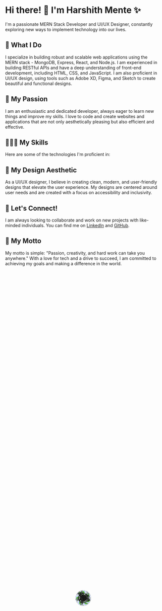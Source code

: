 # Hi there! 👋 I'm Harshith Mente ✨

I'm a passionate MERN Stack Developer and UI/UX Designer, constantly exploring new ways to implement technology into our lives.

## 🔭 What I Do
I specialize in building robust and scalable web applications using the MERN stack - MongoDB, Express, React, and Node.js. I am experienced in building RESTful APIs and have a deep understanding of front-end development, including HTML, CSS, and JavaScript. I am also proficient in UI/UX design, using tools such as Adobe XD, Figma, and Sketch to create beautiful and functional designs.

## 🚀 My Passion

I am an enthusiastic and dedicated developer, always eager to learn new things and improve my skills. I love to code and create websites and applications that are not only aesthetically pleasing but also efficient and effective.

## 👨🏻‍💻 My Skills

Here are some of the technologies I'm proficient in:

<p align="center"> 
  <img src="https://img.icons8.com/color/96/000000/python--v1.png" alt="Python" title="Python" style="border-radius: 50%; width: 50px; height: 50px; position: absolute; top: 50%; left: 50%; transform: translate(-50%, -50%) rotateZ(30deg);">
  <img src="https://img.icons8.com/color/96/000000/c-plus-plus-logo.png" alt="C++" title="C++" style="border-radius: 50%; width: 50px; height: 50px; position: absolute; top: 50%; left: 50%; transform: translate(-50%, -50%) rotateZ(60deg);">
  <img src="https://img.icons8.com/color/96/000000/c-programming.png" alt="C" title="C" style="border-radius: 50%; width: 50px; height: 50px; position: absolute; top: 50%; left: 50%; transform: translate(-50%, -50%) rotateZ(90deg);">
  <img src="https://img.icons8.com/color/96/000000/latex.png" alt="LaTeX" title="LaTeX" style="border-radius: 50%; width: 50px; height: 50px; position: absolute; top: 50%; left: 50%; transform: translate(-50%, -50%) rotateZ(120deg);">
  <img src="https://img.icons8.com/color/7AFcZ2zirX6Y/dart.png" alt="Dart" title="Dart" style="border-radius: 50%; width: 50px; height: 50px; position: absolute; top: 50%; left: 50%; transform: translate(-50%, -50%) rotateZ(150deg);">
  <img src="https://img.icons8.com/color/96/000000/css3.png" alt="CSS3" title="CSS3" style="border-radius: 50%; width: 50px; height: 50px; position: absolute; top: 50%; left: 50%; transform: translate(-50%, -50%) rotateZ(180deg);">
  <img src="https://img.icons8.com/color/96/000000/html-5.png" alt="HTML5" title="HTML5" style="border-radius: 50%; width: 50px; height: 50px; position: absolute; top: 50%; left: 50%; transform: translate(-50%, -50%) rotateZ(210deg);">
  <img src="https://img.icons8.com/plasticine/100/000000/react.png" alt="React" title="React" style="border-radius: 50%; width: 50px; height: 50px; position: absolute; top: 50%; left: 50%; transform: translate(-50%, -50%) rotateZ(240deg);">
    <img src="https://upload.wikimedia.org/wikipedia/commons/thumb/d/d5/Tailwind_CSS_Logo.svg/2048px-Tailwind_CSS_Logo.svg.png" alt="Tailwind CSS" title="Tailwind CSS" style="border-radius: 50%; width: 50px; height: 50px; position: absolute; top: 50%; left: 50%; transform: translate(-50%, -50%) rotateZ(240deg);">
  <img src="https://global.discourse-cdn.com/standard17/uploads/threejs/original/2X/b/be2f75f72751c11cbe1593c69a99a52900bf12cb.svg" alt="Three.js" title="Three.js" style="border-radius: 50%; width: 50px; height: 50px; position: absolute; top: 50%; left: 50%; transform: translate(-50%, -50%) rotateZ(300deg);">
  <img src="https://www.emailjs.com/logo.png" alt="EmailJS" title="EmailJS" style="border-radius: 50%; width: 50px; height: 50px; position: absolute; top: 50%; left: 50%; transform: translate(-50%, -50%) rotateZ(330deg);">
  <img src="https://camo.githubusercontent.com/6686b9ef0e21e13c9e7c846340303765c0f36e40a0490bcad453ea9d0d433ea0/68747470733a2f2f7777772e6d656d656e746f746563682e696e2f6173736574732f696d616765732f69636f6e732f657870726573732e706e67" alt="FastAPI" title="FastAPI" style="border-radius: 50%; width: 50px; height: 50px; position: absolute; top: 50%; left: 50%; transform: translate(-50%, -50%) rotateZ(360deg);">
  <img src="https://img.icons8.com/color/24895/npm.png" alt="npm" title="npm" style="border-radius: 50%; width: 50px; height: 50px; position: absolute; top: 50%; left: 50%; transform: translate(-50%, -50%) rotateZ(390deg);">
  <img src="https://img.icons8.com/color/96/000000/postgreesql.png" alt="PostgreSQL" title="PostgreSQL" style="border-radius: 50%; width: 50px; height: 50px; position: absolute; top: 50%; left: 50%; transform: translate(-50%, -50%) rotateZ(450deg);">
  <img src="https://img.icons8.com/color/96/000000/mongodb.png" alt="MongoDB" title="MongoDB" style="border-radius: 50%; width: 50px; height: 50px; position: absolute; top: 50%; left: 50%; transform: translate(-50%, -50%) rotateZ(480deg);">
  <img src="https://www.vectorlogo.zone/logos/netlify/netlify-icon.svg" alt="Netlify" title="Netlify" style="border-radius: 50%; width: 50px; height: 50px; position: absolute; top: 50%; left: 50%; transform: translate(-50%, -50%) rotateZ(510deg);">
  <img src="https://img.icons8.com/color/96/000000/linux--v1.png" alt="Linux" title="Linux" style="border-radius: 50%; width: 50px; height: 50px; position: absolute; top: 50%; left: 50%; transform: translate(-50%, -50%) rotateZ(540deg);">
  <img src="https://img.icons8.com/plasticine/100/000000/bash.png" alt="Bash" title="Bash" style="border-radius: 50%; width: 50px; height: 50px; position: absolute; top: 50%; left: 50%; transform: translate(-50%, -50%) rotateZ(570deg);">
  <img src="https://img.icons8.com/color/96/000000/ubuntu--v1.png" alt="Ubuntu" title="Ubuntu" style="border-radius: 50%; width: 50px; height: 50px; position: absolute; top: 50%; left: 50%; transform: translate(-50%, -50%) rotateZ(600deg);">
  <img src="https://img.icons8.com/doodle/96/000000/canva.png" alt="Canva" title="Canva" style="border-radius: 50%; width: 50px; height: 50px; position: absolute; top: 50%; left: 50%; transform: translate(-50%, -50%) rotateZ(630deg);">
  <img src="https://img.icons8.com/color/13677/adobe-photoshop.png" alt="Photoshop" title="Photoshop" style="border-radius: 50%; width: 50px; height: 50px; position: absolute; top: 50%; left: 50%; transform: translate(-50%, -50%) rotateZ(660deg);">
  <img src="https://img.icons8.com/color/96/000000/nodejs.png" alt="Node.js" title="Node.js" style="border-radius: 50%; width: 50px; height: 50px; position: absolute; top: 50%; left: 50%; transform: translate(-50%, -50%) rotateZ(120deg);">
  <img src="https://img.icons8.com/color/96/000000/javascript.png" alt="JavaScript" title="JavaScript" style="border-radius: 50%; width: 50px; height: 50px; position: absolute; top: 50%; left: 50%; transform: translate(-50%, -50%) rotateZ(180deg);">
  <img src="https://img.icons8.com/color/96/000000/typescript.png" alt="TypeScript" title="TypeScript" style="border-radius: 50%; width: 50px; height: 50px; position: absolute; top: 50%; left: 50%; transform: translate(-50%, -50%) rotateZ(210deg);">
  <img src="https://img.icons8.com/color/96/000000/git.png" alt="Git" title="Git" style="border-radius: 50%; width: 50px; height: 50px; position: absolute; top: 50%; left: 50%; transform: translate(-50%, -50%) rotateZ(270deg);">
  <img src="https://img.icons8.com/color/96/000000/firebase.png" alt="Firebase" title="Firebase" style="border-radius: 50%; width: 50px; height: 50px; position: absolute; top: 50%; left: 50%; transform: translate(-50%, -50%) rotateZ(330deg);">
  <img src="https://img.icons8.com/color/96/000000/figma.png" alt="Figma" title="Figma" style="border-radius: 50%; width: 50px; height: 50px; position: absolute; top: 50%; left: 50%; transform: translate(-50%, -50%) rotateZ(420deg);">
</p>



## 🎨 My Design Aesthetic

As a UI/UX designer, I believe in creating clean, modern, and user-friendly designs that elevate the user experience. My designs are centered around user needs and are created with a focus on accessibility and inclusivity.

## 🤝 Let's Connect!

I am always looking to collaborate and work on new projects with like-minded individuals. You can find me on [LinkedIn](https://www.linkedin.com/in/harshith-mente-001492224/?originalSubdomain=in) and [GitHub](https://github.com/joeyyy09).

## 🌟 My Motto

My motto is simple: "Passion, creativity, and hard work can take you anywhere." With a love for tech and a drive to succeed, I am committed to achieving my goals and making a difference in the world.
